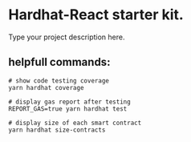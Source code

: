 # Hardhat-React starter kit.

Type your project description here.

## helpfull commands:
```shell
# show code testing coverage
yarn hardhat coverage

# display gas report after testing
REPORT_GAS=true yarn hardhat test

# display size of each smart contract
yarn hardhat size-contracts
```
